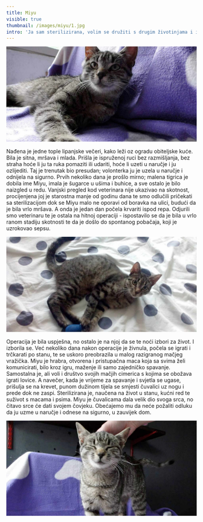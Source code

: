 ```yaml
---
title: Miyu
visible: true
thumbnail: /images/miyu/1.jpg
intro: 'Ja sam sterilizirana, volim se družiti s drugim životinjama i imam 10 mjeseci.'
---
```


![Miyu](/images/miyu/2.jpg)

Nađena je jedne tople lipanjske večeri, kako leži oz ogradu obiteljske kuće. Bila je sitna, mršava i mlada. Prišla je ispruženoj ruci bez razmišljanja, bez straha hoće li ju ta ruka pomaziti ili udariti, hoće li uzeti u naručje i ju ozlijediti. Taj je trenutak bio presudan; volonterka ju je uzela u naručje i odnijela na sigurno. Prvih nekoliko dana je prošlo mirno; malena tigrica je dobila ime Miyu, imala je šugarce u ušima i buhice, a sve ostalo je bilo naizgled u redu. Vanjski pregled kod veterinara nije ukazivao na skotnost, procijenjena joj je starostna manje od godinu dana te smo odlučili pričekati sa sterilizacijom dok se Miyu malo ne oporavi od boravka na ulici, budući da je bila vrlo mršava. A onda je jedan dan počela krvariti ispod repa. Odjurili smo veterinaru te je ostala na hitnoj operaciji - ispostavilo se da je bila u vrlo ranom stadiju skotnosti te da je došlo do spontanog pobačaja, koji je uzrokovao sepsu.

![Miyu](/images/miyu/3.jpg)

Operacija je bila uspješna, no ostalo je na njoj da se te noći izbori za život. I izborila se. Već nekoliko dana nakon operacije je živnula, počela se igrati i trčkarati po stanu, te se uskoro preobrazila u malog razigranog mačjeg vražička. Miyu je hrabra, otvorena i pristupačna maca koja sa svima želi komunicirati, bilo kroz igru, maženje ili samo zajedničko spavanje. Samostalna je, ali voli i društvo svojih mačjih cimerica s kojima se obožava igrati lovice. A navečer, kada je vrijeme za spavanje i svjetla se ugase, prišulja se na krevet, punom dužinom tijela se smjesti čuvalici uz nogu i prede dok ne zaspi. Sterilizirana je, naučena na život u stanu, kućni red te suživot s macama i psima. Miyu je čuvalicama dala velik dio svoga srca, no čitavo srce će dati svojem čovjeku. Obećajemo mu da neće požaliti odluku da ju uzme u naručje i odnese na sigurno, u zauvijek dom.

![Miyu](/images/miyu/4.jpg)

